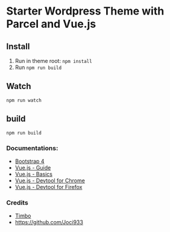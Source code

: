 # Starter Wordpress Theme with Parcel and Vue.js

## Install
1. Run in theme root: `npm install`
2. Run `npm run build`

## Watch
`npm run watch`

## build
`npm run build`

### Documentations:
* [Bootstrap 4](https://getbootstrap.com/docs/)
* [Vue.js - Guide ](https://vuejs.org/v2/guide/index.html)
* [Vue.js - Basics](https://egghead.io/courses/develop-basic-web-apps-with-vue-js)
* [Vue.js - Devtool for Chrome](https://chrome.google.com/webstore/detail/vuejs-devtools/nhdogjmejiglipccpnnnanhbledajbpd)
* [Vue.js - Devtool for Firefox](https://addons.mozilla.org/hu/firefox/addon/vue-js-devtools/)

### Credits
* [Timbo](http://webszolgaltatas.com/)
* https://github.com/Joci933
